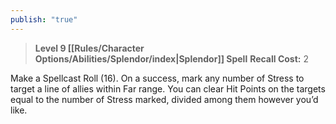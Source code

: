 ```yaml
---
publish: "true"
---
```

> **Level 9 [[Rules/Character Options/Abilities/Splendor/index|Splendor]] Spell**
> **Recall Cost:** 2

Make a Spellcast Roll (16). On a success, mark any number of Stress to target a line of allies within Far range. You can clear Hit Points on the targets equal to the number of Stress marked, divided among them however you’d like.
